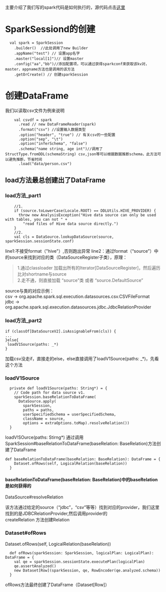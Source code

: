 主要介绍了我们写的spark代码是如何执行的，源代码点击[这里](https://github.com/jasondong-1/spark/blob/master/spark-exaples/src/main/scala/com/jason/exaples/MysqlExample.scala)  

#  SparkSessiond的创建  
```
  val spark = SparkSession
    .builder()  //此处调用了new Builder  
    .appName("test") // 设置app名字
    .master("local[1]")// 设置master
    .config("aa","bb")//添加配置项，可以通过获得sparkconf来获取该kv对，master，appname方法也是调用的该方法
    .getOrCreate() // 创建sparkSession
```

#  创建DataFrame  
我们以读取csv文件为例来说明  
```
    val csvdf = spark
      .read // new DataFrameReader(spark)
      .format("csv") //设置输入数据类型
      .option("header", "true") // 有关csv的一些配置
      .option("sep", "\t")
      .option("inferSchema", "false")
      .schema("name string, age int")//调用了StructType.fromDDL(schemaString) csv,json等可以根据数据推断schema，此方法可以避免推断，节省时间 
      .load("data/person.csv") 
```
## load方法最总创建出了DataFrame  

### load方法_part1  
```
    //1.   
    if (source.toLowerCase(Locale.ROOT) == DDLUtils.HIVE_PROVIDER) {
      throw new AnalysisException("Hive data source can only be used with tables, you can not " +
        "read files of Hive data source directly.")
    }
    //2.
    val cls = DataSource.lookupDataSource(source, sparkSession.sessionState.conf)
```
line1:不接受format（"hive"）,否则跑出异常
line2：通过format（“source”）中的source来找到对应的类（DataSourceRegister子类），原理：  
>1.通过classloader 加载出所有的Iterator[DataSourceRegister]，然后遍历比对shortname与source  
2.走不通，则直接加载 “source”类 或者 “source.DefaultSource”

source与类的对应示例：  
csv -> org.apache.spark.sql.execution.datasources.csv.CSVFileFormat  
jdbc -> org.apache.spark.sql.execution.datasources.jdbc.JdbcRelationProvider    

### load方法_part2  
```
if (classOf[DataSourceV2].isAssignableFrom(cls)) {
...
}else{
 loadV1Source(paths: _*)
}
```
加载csv没走if，直接走的else，else直接调用了loadV1Source(paths: _*)，先看这个方法  


### loadV1Source  
```
  private def loadV1Source(paths: String*) = {
    // Code path for data source v1.
    sparkSession.baseRelationToDataFrame(
      DataSource.apply(
        sparkSession,
        paths = paths,
        userSpecifiedSchema = userSpecifiedSchema,
        className = source,
        options = extraOptions.toMap).resolveRelation())
  }
```

loadV!SOurce(paths: Stirng*) 通过调用SparkSession#baseRelationToDataFrame(baseRelation: BaseRelation)方法创建了DataFrame
```
def baseRelationToDataFrame(baseRelation: BaseRelation): DataFrame = {
    Dataset.ofRows(self, LogicalRelation(baseRelation))
  }
```   

####  baseRelationToDataFrame(baseRelation: BaseRelation)中的baseRelation是如何获得的  
DataSource#resolveRelation  

该方法通过给定的source（“jdbc”，“csv”等等）找到对应的provider，我们这里找到的是JDBCRelationProvider,然后调用provider的  
createRelation 方法创建Relation  

### Dataset#ofRows    
Dataset.ofRows(self, LogicalRelation(baseRelation))  
```
  def ofRows(sparkSession: SparkSession, logicalPlan: LogicalPlan): DataFrame = {
    val qe = sparkSession.sessionState.executePlan(logicalPlan)
    qe.assertAnalyzed()
    new Dataset[Row](sparkSession, qe, RowEncoder(qe.analyzed.schema))
  }
```
ofRows方法最终创建了DataFrame（Dataset[Row]）   